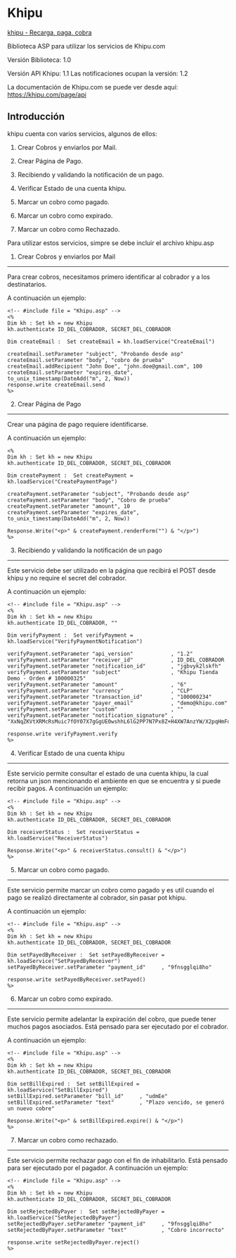 Khipu
=====
[khipu - Recarga, paga, cobra](https://khipu.com)


Biblioteca ASP para utilizar los servicios de Khipu.com

Versión Biblioteca: 1.0

Versión API Khipu: 1.1  Las notificaciones ocupan la versión: 1.2

La documentación de Khipu.com se puede ver desde aquí:
https://khipu.com/page/api



Introducción
------------

khipu cuenta con varios servicios, algunos de ellos:



1) Crear Cobros y enviarlos por Mail.



2) Crear Página de Pago.



3) Recibiendo y validando la notificación de un pago.



4) Verificar Estado de una cuenta khipu.



5) Marcar un cobro como pagado.



6) Marcar un cobro como expirado.



7) Marcar un cobro como Rechazado.



Para utilizar estos servicios, simpre se debe incluir el archivo khipu.asp



1) Crear Cobros y enviarlos por Mail
------------------------------------

Para crear cobros, necesitamos primero identificar al cobrador y a los
destinatarios.

A continuación un ejemplo:

~~~~~~~~~~~~~~~~~~~~~~~~~~~~~~~~~~~~~~~~~~~~~~~~~~~~~~~~~~~~~~~~~~~~~~~~~~~~~~~~
<!-- #include file = "Khipu.asp" -->
<%
Dim kh : Set kh = new Khipu
kh.authenticate ID_DEL_COBRADOR, SECRET_DEL_COBRADOR

Dim createEmail :  Set createEmail = kh.loadService("CreateEmail")

createEmail.setParameter "subject", "Probando desde asp"
createEmail.setParameter "body", "cobro de prueba"
createEmail.addRecipient "John Doe", "john.doe@gmail.com", 100
createEmail.setParameter "expires_date", to_unix_timestamp(DateAdd("m", 2, Now))
response.write createEmail.send
%>
~~~~~~~~~~~~~~~~~~~~~~~~~~~~~~~~~~~~~~~~~~~~~~~~~~~~~~~~~~~~~~~~~~~~~~~~~~~~~~~~



2) Crear Página de Pago
-----------------------

Crear una página de pago requiere identificarse.

A continuación un ejemplo:

~~~~~~~~~~~~~~~~~~~~~~~~~~~~~~~~~~~~~~~~~~~~~~~~~~~~~~~~~~~~~~~~~~~~~~~~~~~~~~~~
<%
Dim kh : Set kh = new Khipu
kh.authenticate ID_DEL_COBRADOR, SECRET_DEL_COBRADOR

Dim createPayment :  Set createPayment = kh.loadService("CreatePaymentPage")

createPayment.setParameter "subject", "Probando desde asp"
createPayment.setParameter "body", "Cobro de prueba"
createPayment.setParameter "amount", 10
createPayment.setParameter "expires_date", to_unix_timestamp(DateAdd("m", 2, Now))

Response.Write("<p>" & createPayment.renderForm("") & "</p>")
%>
~~~~~~~~~~~~~~~~~~~~~~~~~~~~~~~~~~~~~~~~~~~~~~~~~~~~~~~~~~~~~~~~~~~~~~~~~~~~~~~~



3) Recibiendo y validando la notificación de un pago
----------------------------------------------------

Este servicio debe ser utilizado en la página que recibirá el POST desde khipu y
no require el secret del cobrador.

A continuación un ejemplo:

~~~~~~~~~~~~~~~~~~~~~~~~~~~~~~~~~~~~~~~~~~~~~~~~~~~~~~~~~~~~~~~~~~~~~~~~~~~~~~~~
<!-- #include file = "Khipu.asp" -->
<%
Dim kh : Set kh = new Khipu
kh.authenticate ID_DEL_COBRADOR, ""

Dim verifyPayment :  Set verifyPayment = kh.loadService("VerifyPaymentNotification")

verifyPayment.setParameter "api_version"            , "1.2"
verifyPayment.setParameter "receiver_id"            , ID_DEL_COBRADOR
verifyPayment.setParameter "notification_id"        , "jgbvyk2lskfh"
verifyPayment.setParameter "subject"                , "Khipu Tienda Demo - Orden # 100000325"
verifyPayment.setParameter "amount"                 , "6"
verifyPayment.setParameter "currency"               , "CLP"
verifyPayment.setParameter "transaction_id"         , "100000234"
verifyPayment.setParameter "payer_email"            , "demo@khipu.com"
verifyPayment.setParameter "custom"                 , ""
verifyPayment.setParameter "notification_signature" , "XxNqZKVtXRMcRsMuic7fOY07X7gGgUE0wshhL6lG2PP7N7Px8Z+H4XW7AnzYW/X2pqHmFdXaFqUuu8t+Yms8fHD11nFK0bfmMRhygo1BVl1jvRQDKDr1K9Y0Wxf9XNGZXeymLEWDekaeGiRDJPjgDlcCkpVv8IJ3SDZgrmOoAHZx3zNOPh7XX0RvvfpzhbI9GfFfuyRbokJKP4fzmnD/dxsJu3x4EEB44lk6Z5NmWBY5Ts5HDsXCEDYIhuEfH0yMeArszPUBAgeM8i3ca6s2HOYPXa1G+KATOlhj4tsDtTMsjXpZImmkdqD/dOeWcTGpTmDGmld9PGbSFqv0hQjmVg=="

response.write verifyPayment.verify
%>
~~~~~~~~~~~~~~~~~~~~~~~~~~~~~~~~~~~~~~~~~~~~~~~~~~~~~~~~~~~~~~~~~~~~~~~~~~~~~~~~



4) Verificar Estado de una cuenta khipu
---------------------------------------

Este servicio permite consultar el estado de una cuenta khipu, la cual retorna
un json mencionando el ambiente en que se encuentra y si puede recibir pagos. A
continuación un ejemplo:

~~~~~~~~~~~~~~~~~~~~~~~~~~~~~~~~~~~~~~~~~~~~~~~~~~~~~~~~~~~~~~~~~~~~~~~~~~~~~~~~
<!-- #include file = "Khipu.asp" -->
<%
Dim kh : Set kh = new Khipu
kh.authenticate ID_DEL_COBRADOR, SECRET_DEL_COBRADOR

Dim receiverStatus :  Set receiverStatus = kh.loadService("ReceiverStatus")

Response.Write("<p>" & receiverStatus.consult() & "</p>")
%>
~~~~~~~~~~~~~~~~~~~~~~~~~~~~~~~~~~~~~~~~~~~~~~~~~~~~~~~~~~~~~~~~~~~~~~~~~~~~~~~~



5) Marcar un cobro como pagado.
-------------------------------

Este servicio permite marcar un cobro como pagado y es util cuando el pago se
realizó directamente al cobrador, sin pasar pot khipu.

A continuación un ejemplo:

~~~~~~~~~~~~~~~~~~~~~~~~~~~~~~~~~~~~~~~~~~~~~~~~~~~~~~~~~~~~~~~~~~~~~~~~~~~~~~~~
<!-- #include file = "Khipu.asp" -->
<%
Dim kh : Set kh = new Khipu
kh.authenticate ID_DEL_COBRADOR, SECRET_DEL_COBRADOR

Dim setPayedByReceiver :  Set setPayedByReceiver = kh.loadService("SetPayedByReceiver") 
setPayedByReceiver.setParameter "payment_id"     , "9fnsgglqi8ho"

response.write setPayedByReceiver.setPayed()
%>
~~~~~~~~~~~~~~~~~~~~~~~~~~~~~~~~~~~~~~~~~~~~~~~~~~~~~~~~~~~~~~~~~~~~~~~~~~~~~~~~



6) Marcar un cobro como expirado.
---------------------------------

Este servicio permite adelantar la expiración del cobro, que puede tener muchos
pagos asociados. Está pensado para ser ejecutado por el cobrador.

A continuación un ejemplo:

~~~~~~~~~~~~~~~~~~~~~~~~~~~~~~~~~~~~~~~~~~~~~~~~~~~~~~~~~~~~~~~~~~~~~~~~~~~~~~~~
<!-- #include file = "Khipu.asp" -->
<%
Dim kh : Set kh = new Khipu
kh.authenticate ID_DEL_COBRADOR, SECRET_DEL_COBRADOR

Dim setBillExpired :  Set setBillExpired = kh.loadService("SetBillExpired") 
setBillExpired.setParameter "bill_id"     , "udmEe"
setBillExpired.setParameter "text"        , "Plazo vencido, se generó un nuevo cobre"

Response.Write("<p>" & setBillExpired.expire() & "</p>")
%>
~~~~~~~~~~~~~~~~~~~~~~~~~~~~~~~~~~~~~~~~~~~~~~~~~~~~~~~~~~~~~~~~~~~~~~~~~~~~~~~~



7) Marcar un cobro como rechazado.
----------------------------------

Este servicio permite rechazar pago con el fin de inhabilitarlo. Está pensado
para ser ejecutado por el pagador. A continuación un ejemplo:

~~~~~~~~~~~~~~~~~~~~~~~~~~~~~~~~~~~~~~~~~~~~~~~~~~~~~~~~~~~~~~~~~~~~~~~~~~~~~~~~
<!-- #include file = "Khipu.asp" -->
<%
Dim kh : Set kh = new Khipu
kh.authenticate ID_DEL_COBRADOR, SECRET_DEL_COBRADOR

Dim setRejectedByPayer :  Set setRejectedByPayer = kh.loadService("SetRejectedByPayer") 
setRejectedByPayer.setParameter "payment_id"     , "9fnsgglqi8ho"
setRejectedByPayer.setParameter "text"           , "Cobro incorrecto"  

response.write setRejectedByPayer.reject()
%>
~~~~~~~~~~~~~~~~~~~~~~~~~~~~~~~~~~~~~~~~~~~~~~~~~~~~~~~~~~~~~~~~~~~~~~~~~~~~~~~~
